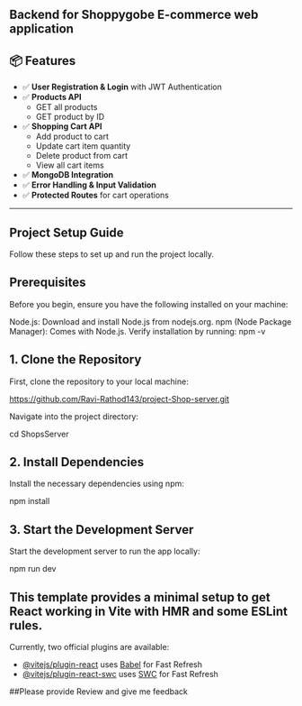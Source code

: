 ## Backend for Shoppygobe E-commerce web application

## 📦 Features

- ✅ **User Registration & Login** with JWT Authentication
- ✅ **Products API**
  - GET all products
  - GET product by ID
- ✅ **Shopping Cart API**
  - Add product to cart
  - Update cart item quantity
  - Delete product from cart
  - View all cart items
- ✅ **MongoDB Integration**
- ✅ **Error Handling & Input Validation**
- ✅ **Protected Routes** for cart operations

---

## Project Setup Guide
Follow these steps to set up and run the project locally.

## Prerequisites
Before you begin, ensure you have the following installed on your machine:

Node.js: Download and install Node.js from nodejs.org.
npm (Node Package Manager): Comes with Node.js. Verify installation by running:
npm -v

## 1. Clone the Repository
First, clone the repository to your local machine:

https://github.com/Ravi-Rathod143/project-Shop-server.git

Navigate into the project directory:

cd ShopsServer


## 2. Install Dependencies

Install the necessary dependencies using npm:

npm install

## 3. Start the Development Server

Start the development server to run the app locally:

npm run dev

## This template provides a minimal setup to get React working in Vite with HMR and some ESLint rules.

Currently, two official plugins are available:

- [@vitejs/plugin-react](https://github.com/vitejs/vite-plugin-react/blob/main/packages/plugin-react/README.md) uses [Babel](https://babeljs.io/) for Fast Refresh
- [@vitejs/plugin-react-swc](https://github.com/vitejs/vite-plugin-react-swc) uses [SWC](https://swc.rs/) for Fast Refresh

##Please provide Review and give me feedback
